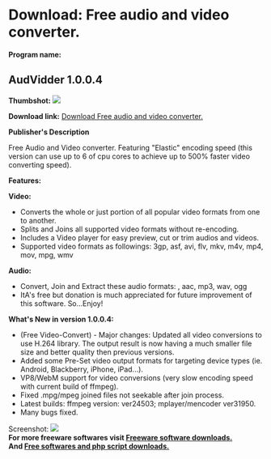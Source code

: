 # Download: Free audio and video converter.

**Program name:**

## AudVidder 1.0.0.4

  
**Thumbshot:** ![](http://www.freewarefiles.com/screenshot/audvidder_md.gif)   
  
**Download link:** [Download Free audio and video converter.](http://freesoftwares.boysofts.com/AudVidder_program_57883.html)  
  


**Publisher's Description**  
  


Free Audio and Video converter. Featuring "Elastic" encoding speed (this version can use up to 6 of cpu cores to achieve up to 500% faster video converting speed). 

**Features:**

**Video:**

  * Converts the whole or just portion of all popular video formats from one to another. 
  * Splits and Joins all supported video formats without re-encoding. 
  * Includes a Video player for easy preview, cut or trim audios and videos. 
  * Supported video formats as followings: 3gp, asf, avi, flv, mkv, m4v, mp4, mov, mpg, wmv 

**Audio:**

  * Convert, Join and Extract these audio formats: , aac, mp3, wav, ogg 
  * ItA's free but donation is much appreciated for future improvement of this software. So...Enjoy! 

**What's New in version 1.0.0.4:**

  * (Free Video-Convert) - Major changes: Updated all video conversions to use H.264 library. The output result is now having a much smaller file size and better quality then previous versions. 
  * Added some Pre-Set video output formats for targeting device types (ie. Android, Blackberry, iPhone, iPad...). 
  * VP8/WebM support for video conversions (very slow encoding speed with current build of ffmpeg). 
  * Fixed .mpg/mpeg joined files not seekable after join process. 
  * Latest builds: ffmpeg version: ver24503; mplayer/mencoder ver31950. 
  * Many bugs fixed. 

  
  
Screenshot: ![](http://www.freewarefiles.com/screenshot/audvidder.gif)   
**For more freeware softwares visit [Freeware software downloads.](http://freesoftwares.boysofts.com/)**   
**And [Free softwares and php script downloads.](http://www.boysofts.com/)**
